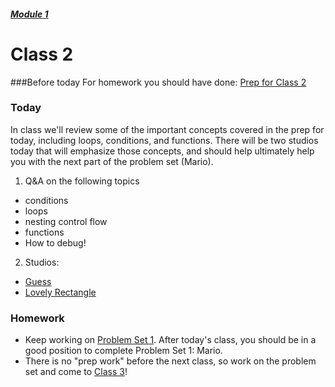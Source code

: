 ##### [Module 1](../..)
# Class 2

###Before today
For homework you should have done: [Prep for Class 2](../class2-prep)

### Today

In class we'll review some of the important concepts covered in the prep for today, including loops, conditions, and functions. There will be two studios today that will emphasize those concepts, and should help ultimately help you with the next part of the problem set (Mario). 

1. Q&A on the following topics
 * conditions
 * loops 
 * nesting control flow
 * functions
 * How to debug!


2. Studios:
  * [Guess](../studios/guess)
  * [Lovely Rectangle](../studios/rectangle)

### Homework
* Keep working on [Problem Set 1](../problem-set). After today's class, you should be in a good position to complete Problem Set 1: Mario. 
* There is no "prep work" before the next class, so work on the problem set and come to [Class 3](../class3)!
